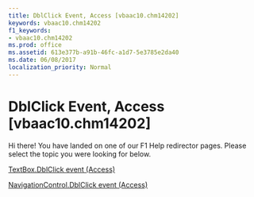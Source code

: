 ```yaml
---
title: DblClick Event, Access [vbaac10.chm14202]
keywords: vbaac10.chm14202
f1_keywords:
- vbaac10.chm14202
ms.prod: office
ms.assetid: 613e377b-a91b-46fc-a1d7-5e3785e2da40
ms.date: 06/08/2017
localization_priority: Normal
---
```



# DblClick Event, Access [vbaac10.chm14202]

Hi there! You have landed on one of our F1 Help redirector pages. Please select the topic you were looking for below.

[TextBox.DblClick event (Access)](http://msdn.microsoft.com/library/ae8787e1-3425-bfbf-acf4-bbb97d42d2da%28Office.15%29.aspx)

[NavigationControl.DblClick event (Access)](http://msdn.microsoft.com/library/f8f4f4d1-fbb7-e6aa-513b-fe434e50caa9%28Office.15%29.aspx)


